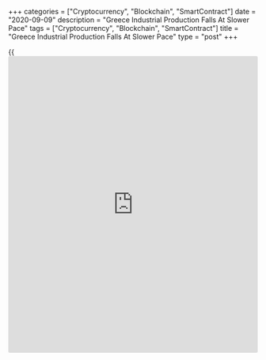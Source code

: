 +++
categories = ["Cryptocurrency", "Blockchain", "SmartContract"]
date = "2020-09-09"
description = "Greece Industrial Production Falls At Slower Pace"
tags = ["Cryptocurrency", "Blockchain", "SmartContract"]
title = "Greece Industrial Production Falls At Slower Pace"
type = "post"
+++

{{<iframe id="large-banner" src="https://www.bounty.group/#slide=7.0" width="100%" height="600" scrolling="no" style="border: 0px solid rgb(216, 221, 230); border-radius: 3px;">}}

Greece's industrial production dropped marginally in July, data from the
Hellenic Statistical Authority showed on Wednesday.

Industrial production fell by a working-day-adjusted 0.2 percent year-
on-year in July, after a 4.6 percent decline in June. Nonetheless, this
was the fourth consecutive fall in output.

Among sectors, mining and quarrying grew 5.0 percent annually in July.
Production of water supply and manufacturing rose by 0.8 percent and
0.04 percent, respectively.

Meanwhile, electricity supply declined 1.7 percent.

On a monthly basis, industrial production grew 10.3 percent in July,
which was faster than the 7.6 percent rise in the prior month.

For comments and feedback [contact](https://www.playgroundfx.com/contact/): editorial@rtt[news](https://www.letsplayfx.com/blog/forex-news-website/).com

[Economic News][1]

 **What parts of the world are seeing the best (and worst) economic
performances lately? Click[here][2] to check out our [Econ Scorecard][2]
and find out! See up-to-the-moment [ranking](https://www.playgroundfx.com/blog/crypto-exchange-ranking/)s for the best and worst
performers in [GDP][3], [unemployment rate][4], [inflation][2] and much
more.**

   1. www.rtt[news](https://www.letsplayfx.com/blog/forex-news-website/).com/Content/EconomicNews.aspx
   2. www.rtt[news](https://www.letsplayfx.com/blog/forex-news-website/).com/economic-scorecard/world-rank/CPI/highest-performance.aspx
   3. www.rtt[news](https://www.letsplayfx.com/blog/forex-news-website/).com/economic-scorecard/world-rank/GDP/highest-performance.aspx
   4. www.rtt[news](https://www.letsplayfx.com/blog/forex-news-website/).com/economic-scorecard/world-rank/unemployment-rate/lowest-performance.aspx